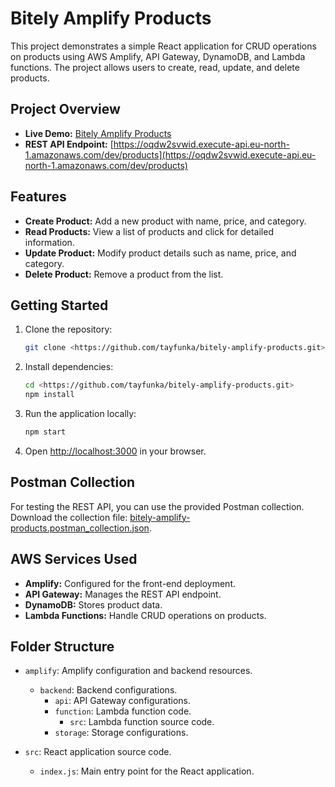 # Bitely Amplify Products

This project demonstrates a simple React application for CRUD operations on products using AWS Amplify, API Gateway, DynamoDB, and Lambda functions. The project allows users to create, read, update, and delete products.

## Project Overview

-   **Live Demo:** [Bitely Amplify Products](https://main.de60h1f5li8h.amplifyapp.com/)
-   **REST API Endpoint:** [https://oqdw2svwid.execute-api.eu-north-1.amazonaws.com/dev/products](https://oqdw2svwid.execute-api.eu-north-1.amazonaws.com/dev/products)

## Features

-   **Create Product:** Add a new product with name, price, and category.
-   **Read Products:** View a list of products and click for detailed information.
-   **Update Product:** Modify product details such as name, price, and category.
-   **Delete Product:** Remove a product from the list.

## Getting Started

1. Clone the repository:

    ```bash
    git clone <https://github.com/tayfunka/bitely-amplify-products.git>
    ```

2. Install dependencies:

    ```bash
    cd <https://github.com/tayfunka/bitely-amplify-products.git>
    npm install
    ```

3. Run the application locally:

    ```bash
    npm start
    ```

4. Open [http://localhost:3000](http://localhost:3000) in your browser.

## Postman Collection

For testing the REST API, you can use the provided Postman collection. Download the collection file: [bitely-amplify-products.postman_collection.json](link-to-your-github-repo).

## AWS Services Used

-   **Amplify:** Configured for the front-end deployment.
-   **API Gateway:** Manages the REST API endpoint.
-   **DynamoDB:** Stores product data.
-   **Lambda Functions:** Handle CRUD operations on products.

## Folder Structure

-   `amplify`: Amplify configuration and backend resources.

    -   `backend`: Backend configurations.
        -   `api`: API Gateway configurations.
        -   `function`: Lambda function code.
            -   `src`: Lambda function source code.
        -   `storage`: Storage configurations.

-   `src`: React application source code.
    -   `index.js`: Main entry point for the React application.
